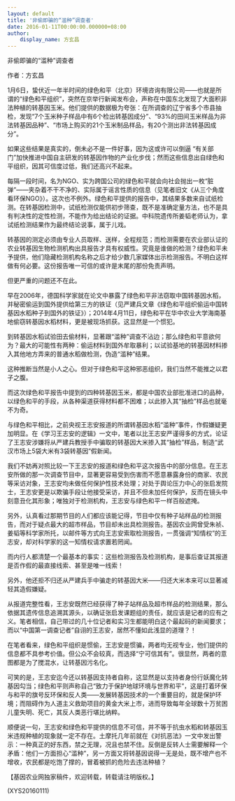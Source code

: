 ```yaml
---
layout: default
title: '非偷即骗的“滥种”调查者'
date: 2016-01-11T00:00:00.000000+08:00
author:
    display_name: 方玄昌
---
```


非偷即骗的“滥种”调查者

作者：方玄昌

1月6日，蛰伏近一年半时间的绿色和平（北京）环境咨询有限公司——也就是所谓的“绿色和平组织”，突然在京举行新闻发布会，声称在中国东北发现了大面积非法种植的转基因玉米。他们提供的数据极为夸张：在所调查的辽宁省多个市县抽检，发现“7个玉米种子样品中有6个检出转基因成分”、“93%的田间玉米样品为非法转基因品种”、“市场上购买的21个玉米制品样品，有20个测出非法转基因成分”。

如果这些结果是真实的，倒未必不是一件好事，因为这或许可以倒逼 “有关部门”加快推进中国自主研发的转基因作物的产业化步伐；然而这些信息出自绿色和平组织，因其可信度过低，我们还高兴不起来。

每隔一段时间，名为NGO、实为跨国公司的绿色和平就会向社会抛出一枚“脏弹”——夹杂着不干不净的、实际属于谣言性质的信息（见笔者旧文《从三个角度看环保NGO》）。这次也不例外。绿色和平提供的报告中，其结果多数来自试纸检测。在转基因检测中，试纸检测仅能供初步筛查，既不是准确定量方法，也不是具有判决性的定性检测，不能作为给出结论的证据。中科院遗传所姜韬老师认为，拿试纸检测结果作为最终结论说事，属于儿戏。

转基因的测定必须由专业人员取样、送样，全程规范；而检测需要在农业部认证的农业转基因生物检测机构出具报告才具有权威性。究竟是谁做的检测？绿色和平未予提供，他们隐藏检测机构名称之后才给少数几家媒体出示检测报告。不明白这样做有何必要。这份报告唯一可信的或许是末尾的那份免责声明。

但更严重的问题还不在此。

早在2006年，德国科学家就在论文中暴露了绿色和平非法窃取中国转基因水稻，并秘密偷运到国外提供给第三方的铁证（见严建兵文章《绿色和平组织偷运中国转基因水稻种子到国外的铁证》）；2014年4月11日，绿色和平在华中农业大学海南基地偷窃转基因水稻材料，更是被现场抓获。这显然是一个惯犯。

到转基因水稻试验田去偷材料，显著跟“滥种”调查不沾边；那么绿色和平意欲何为？最大的可能性有两种：偷运材料到国外牟取暴利；以试验基地的转基因材料掺入其他地方弄来的普通水稻做检测，伪造“滥种”结果。

这种推断当然是小人之心。但对于绿色和平这种邪恶组织，我们当然不能推之以君子之腹。

而这次绿色和平报告中提到的四种转基因玉米，都是中国农业部批准进口的品种，以绿色和平的手段，从各种渠道获得材料都不困难；以此掺入其“抽检”样品也就毫不为奇。

与绿色和平相比，之前央视王志安报道的所谓转基因水稻“滥种”事件，作假嫌疑更加明显。在《学习王志安的逻辑》一文中，笔者以比王志安严谨得多的方式，论证了王志安涉嫌将从严建兵教授手中骗取的转基因大米掺入其“抽检”样品，制造“武汉市场上5袋大米有3袋转基因”假新闻。

我们不妨再对照比较一下王志安的报道和绿色和平这次报告中的部分信息。在王志安所做的那一次调查节目中，显著更容易受到伤害而不愿意暴露身份的商家、农民等采访对象，王志安均未做任何保护性技术处理；对处于舆论压力中心的张启发院士，王志安更是以欺骗手段让他接受采访，并且不但未加任何保护，反而在镜头中刻意丑化其形象；唯独对于检测机构，王志安与绿色和平一样百般遮掩。

另外，认真看过那期节目的人们都应该能记得，节目中仅有种子站样品的检测报告，而对于疑点最大的超市样品，节目却未出具检测报告。基因农业网曾受朱祯、姜韬等科学家所托，以邮件等方式向王志安索取检测报告，一贯强调“知情权”的王志安，却对科学家的这一知情权请求置若罔闻。

而内行人都清楚一个最基本的事实：这些检测报告及检测机构，是事后查证其报道是否作假的最直接线索、甚至是唯一线索！

另外，他还拒不归还从严建兵手中骗走的转基因大米——归还大米本来可以显著减轻其造假嫌疑。

从报道完整性看，王志安既然已经获得了种子站样品及超市样品的检测结果，那么依据其遗传信息追溯其源头，以确证张启发课题组的责任，就应该是记者的应有之义。笔者相信，自己带过的几十位记者和实习生都能明白这个最起码的新闻要求；而以“中国第一调查记者”自诩的王志安，居然不懂如此浅显的道理？！

在笔者看来，绿色和平组织是惯偷，王志安是惯骗，两者均无视专业，他们提供的信息都不具参考价值。但公众不会较真，而选择“宁可信其有”。很显然，两者的意图都是为了搅混水，让转基因污名化。

可笑的是，王志安迄今还以转基因支持者自称，这显然是以支持者身份行妖魔化转基因勾当；绿色和平则声称自己“致力于保护地球环境与世界和平”，这是打着环保与和平的旗号反环保和反人类——发展转基因技术的一个重要目的，就是保护环境；而阻碍作为人道主义救助项目的黄金大米上市，进而导致每年全球数十万贫困儿童失明、死亡，其反人类恶行堪比纳粹。

顺便说一句，王志安和绿色和平提供的信息不可信，并不等于抗虫水稻和转基因玉米违规种植的现象就一定不存在。土摩托几年前就在《对抗恶法》一文中发出警示：一种真正的好东西，禁之无理，况且也禁不住。反倒是反转人士需要解释一个矛盾：他们一方面担心“滥种”，另一方面又将转基因说得一无是处，既不增产也不增收，农民都是吃饱了撑的，冒着被抓的危险去违法种植？

【基因农业网独家稿件，欢迎转载，转载请注明版权。】

(XYS20160111)


